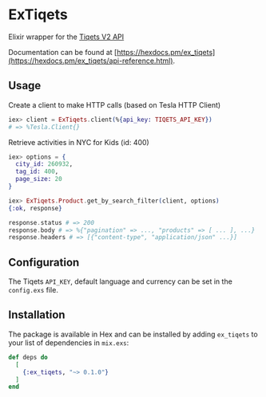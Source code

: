 # ExTiqets

Elixir wrapper for the [Tiqets V2 API](https://api.tiqets.com/v2/docs/#api-overview)

Documentation can be found at [https://hexdocs.pm/ex_tiqets](https://hexdocs.pm/ex_tiqets/api-reference.html).

## Usage

Create a client to make HTTP calls (based on Tesla HTTP Client)
```elixir
iex> client = ExTiqets.client(%{api_key: TIQETS_API_KEY})
# => %Tesla.Client{}
```

Retrieve activities in NYC for Kids (id: 400)
```elixir
iex> options = {
  city_id: 260932,
  tag_id: 400,
  page_size: 20
}

iex> ExTiqets.Product.get_by_search_filter(client, options)
{:ok, response}

response.status # => 200
response.body # => %{"pagination" => ..., "products" => [ ... ], ...}
response.headers # => [{"content-type", "application/json" ...}]
```

## Configuration

The Tiqets `API_KEY`, default language and currency can be set in the `config.exs` file.

## Installation

The package is available in Hex and can be installed by adding `ex_tiqets` to your
list of dependencies in `mix.exs`:

```elixir
def deps do
  [
    {:ex_tiqets, "~> 0.1.0"}
  ]
end
```
